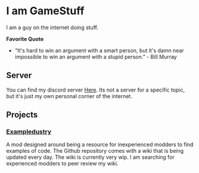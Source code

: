 # I am GameStuff
I am a guy on the internet doing stuff.

**Favorite Quote**
* “It's hard to win an argument with a smart person, but it's damn near impossible to win an argument with a stupid person.” - Bill Murray
## Server
You can find my discord server [Here](https://discord.gg/VQS7K9kgJ3). Its not a server for a specific topic, but it's just my own personal corner of the internet.
## Projects
### [Exampledustry](https://github.com/game-stuff-official/exampledustry)
A mod designed around being a resource for inexperienced modders to find examples of code.
The Github repository comes with a wiki that is being updated every day. The wiki is currently very wip. I am searching for experienced modders to peer review my wiki.

<!--
**game-stuff-official/game-stuff-official** is a ✨ _special_ ✨ repository because its `README.md` (this file) appears on your GitHub profile.

Here are some ideas to get you started:

- 🔭 I’m currently working on ...
- 🌱 I’m currently learning ...
- 👯 I’m looking to collaborate on ...
- 🤔 I’m looking for help with ...
- 💬 Ask me about ...
- 📫 How to reach me: ...
- 😄 Pronouns: ...
- ⚡ Fun fact: ...
-->
